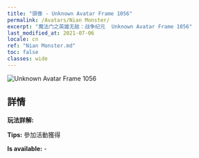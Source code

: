 ```yaml
---
title: "頭像 - Unknown Avatar Frame 1056"
permalink: /Avatars/Nian Monster/
excerpt: "魔法门之英雄无敌：战争纪元  Unknown Avatar Frame 1056"
last_modified_at: 2021-07-06
locale: cn
ref: "Nian Monster.md"
toc: false
classes: wide
---
```

 ![Unknown Avatar Frame 1056](/images/a/avatarFrame_56.png)

## 詳情

 **玩法詳解:**  

 **Tips:** 參加活動獲得 

 **Is available:**  - 

